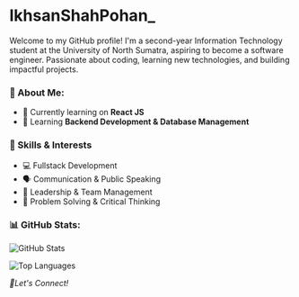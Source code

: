 # IkhsanShahPohan_
Welcome to my GitHub profile! I'm a second-year Information Technology student at the University of North Sumatra, aspiring to become a software engineer. Passionate about coding, learning new technologies, and building impactful projects.

### 🚀 About Me:
- 🔭 Currently learning on **React JS**
- 🌱 Learning **Backend Development & Database Management**

### 🎯 Skills & Interests
- 💻 Fullstack Development
- 🗣️ Communication & Public Speaking
- 👥 Leadership & Team Management
- 🧩 Problem Solving & Critical Thinking

### 📊 GitHub Stats:
<p>
  <img src="https://github-readme-stats.vercel.app/api?username=IkhsanShahPohan&show_icons=true&theme=tokyonight&count_private=true" alt="GitHub Stats" />
</p>

<p>
  <img src="https://github-readme-stats.vercel.app/api/top-langs/?username=ikhsanshahpohan&layout=compact&theme=tokyonight" alt="Top Languages" />
</p>

*🚀Let's Connect!*
